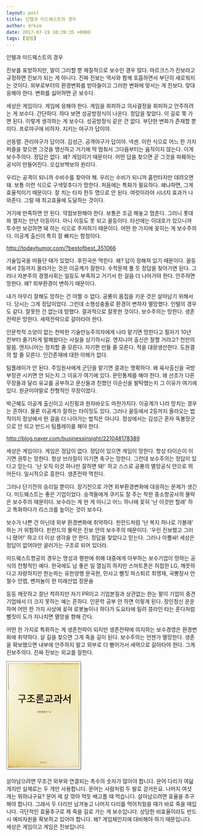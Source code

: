 ```yaml
---
layout: post
title: 인텔과 미드웨스트의 경우
author: drkim
date: 2017-07-19 10:39:35 +0900
tags: [컬럼]
---
```





   인텔과 미드웨스트의 경우


  



  진보를 표방하지만, 말이 그러할 뿐 체질적으로 보수인 경우 많다. 마르크스가 진보라고 규정하면 진보가 되는 게 아니다. 진짜 진보는 역사와 함께 호흡하면서 부단히 새로워지는 것이다. 외부로부터의 환경변화를 받아들이고 그러한 변화에 맞서는 게 진보다. 맞대응해야 한다. 변화를 싫어하면 곧 보수다.


  



  세상은 게임이다. 게임에 응해야 한다. 게임을 회피하고 의사결정을 회피하고 안주하려는 게 보수다. 간단하다. 하다 보면 성공방정식이 나온다. 정답을 찾았다. 이 길로 쭉 가면 된다. 이렇게 생각하는 게 보수다. 성공방정식 같은 건 없다. 부단한 변화가 존재할 뿐이다. 프로야구에 비하자. 지키는 야구가 답이야.


  



  선동렬. 관리야구가 답이야. 김성근. 공격야구가 답이야. 넥센. 이런 식으로 어느 한 가지 퍼즐을 찾으면 그것을 맹신하고 거기에 딱 멈춰서 그다음부터는 움직이지 않는다. 이게 보수주의다. 정답은 없다. 왜? 게임이기 때문이다. 어떤 답을 찾으면 곧 그것을 파훼하는 공식이 만들어진다. 오십보백보의 원리다.


  



  우리는 공격이 되니까 수비수를 찾아야 해. 우리는 수비가 되니까 홈런타자만 데려오면 돼. 보통 이런 식으로 구색맞추다가 망한다. 처음에는 특화가 필요하다. 왜냐하면, 그게 효율적이기 때문이다. 잘 치는 타자 한두 명으로 안 된다. 여럿이라야 시너지 효과가 나와준다. 그럴 때 최고효율에 도달하는 것이다.


  



  거기에 만족하면 안 된다. 약점보완해야 한다. 보통은 조금 해놓고 멈춘다. 그러니 롯데와 엘지는 만년 이등이다. 아니 이등도 못 되고 꼴등이다. 타선에는 이대호가 있으니까 투수만 보강하면 돼 하는 식으로 주저하기 때문이다. 어떤 한 가지에 꽂히는 게 보수주의다. 이공계 출신이 특히 잘 빠지는 함정이다.


  


http://todayhumor.com/?bestofbest_351066

  



  기술입국을 떠들던 때가 있었다. 후진국은 먹힌다. 왜? 답이 정해져 있기 때문이다. 꼴등에서 2등까지 올라가는 것은 이공계가 잘한다. 수학문제 풀 듯 정답을 찾아가면 된다. 그러나 자본주의 경쟁사회는 일등도 부족하고 거기서 한 걸음 더 나아가야 한다. 안주하면 망한다. 왜? 외부환경이 변하기 때문이다.


  



  내가 아무리 잘해도 망하는 건 어쩔 수 없다. 공룡이 몸집을 키운 것은 살아남기 위해서다. 당시는 그게 정답이었다. 그런데 소행성충돌로 환경이 변하자 멸망했다. 인텔의 경우도 같다. 잘못한 건 없는데 망했다. 결과적으로 잘못한 것이다. 보수주의는 망한다. 생존전략은 망한다. 세력전략으로 갈아타야 한다.


  



  인문학적 소양이 없는 천박한 기술만능주의자에게 나라 맡기면 망한다고 필자가 10년 전부터 줄기차게 말해왔다는 사실을 상기하시길. 엔지니어 출신은 잘할 거라고? 천만의 말씀. 엔지니어는 정치할 줄 모른다. 자기편 만들 줄 모른다. 적을 대량생산한다. 도원결의 할 줄 모른다. 인간존재에 대한 이해가 없다.


  



  팀플레이가 안 된다. 주임원사에게 군단을 맡기면 결과는 명확하다. 왜 육사출신을 국방부장관 시키면 안 되는지 그 이유가 여기에 있다. 문민통제를 해야 한다. 왜 선조가 다른 무장들과 달리 유교를 공부하고 문신들과 친했던 이순신을 발탁했는지 그 이유가 여기에 있다. 원균이야말로 전형적인 무장이었다.


  



  박근혜도 이공계 출신이고 시진핑과 원자바오도 마찬가지다. 이공계가 나라 망치는 경우는 흔하다. 물론 이공계가 잘하는 타이밍도 있다. 그러나 꼴등에서 2등까지 올라오는 법칙이지 정상에서 한 걸음 더 나아가는 법칙은 아니다. 정상에서는 김성근 혼자 독불장군으로 안 되고 반드시 팀플레이를 해야 한다.


  



  http://blog.naver.com/businessinsight/221048178389


  



  세상은 게임이다. 게임은 정답이 없다. 정답이 있으면 게임이 망한다. 항상 타이슨이 이기면 권투는 망한다. 항상 브라질이 이기면 축구는 망한다. 그런데 보수주의는 정답이 있다고 믿는다. '난 오직 이것 하나만 잘하면 돼!' 하고 스스로 공룡의 멸망공식 안으로 뛰어든다. 일시적으로 흥한다. 생존전략 먹힌다.


  



  그러나 단기전의 승리일 뿐이다. 장기전으로 가면 외부환경변화에 대응하는 문제가 생긴다. 미드웨스트는 좋은 기업이었다. 승객들에게 쿠키도 잘 주는 착한 중소항공사의 몰락은 보수주의 때문이다. 보수라는 게 딴 게 아니고 어느 하나에 꽂혀 '난 이것만 할래' 하고 특화하다가 리스크를 높이는 것이 보수다.


  



  보수가 나쁜 건 아닌데 외부 환경변화에 취약하다. 핀란드처럼 '난 복지 하나로 가볼래' 하는 거 위험하다. 핀란드의 몰락은 진보 안의 보수주의 때문이다. '우린 진보했고 그러니 됐어!' 하고 더 이상 생각을 안 한다. 정답을 찾았다고 믿는다. 그러나 아뿔싸! 세상은 정답이 없어야만 굴러가는 구조로 되어 있더라.


  



  미드웨스트항공의 경우는 명성과 평판에 취해 대중에게 아부하는 보수기업이 망하는 공식의 전형적인 예다. 한국에도 남 좋은 일 열심히 하지만 스마트폰은 허접한 LG, 깨끗하다고 자랑하지만 한눈파는 유한양행 문국현, 민사고 뻘짓 파스퇴르 최명재, 국뽕장사 안철수 안랩, 벤처놀이 한 미래산업 정문술


  



  등등 깨끗하고 잘난 척하지만 자기 PR이고 기업본질과 상관없는 한눈 팔이 기업이 중견기업에서 더 크지 못하는 예는 흔하다. 인문학 공부 안 하면 이렇게 된다. 장인정신 운운하며 어떤 한 가지 사상에 꽂혀 로봇놀이나 하다가 도요타에 밀려 콩라인 타는 혼다처럼 뻘짓이 도가 지나치면 멸망을 향해 간다.


  



  어떤 한 가지로 특화하는 게 생존전략이 되지만 생존전략에 의지하는 보수경영은 환경변화에 취약하다. 살 길을 찾으면 그게 죽을 길이 된다. 보수주의는 언젠가 멸망한다. 생존을 확보했으면 내부에 안주하지 말고 외부로 더 뻗어가서 세력으로 갈아타야 한다. 그게 진보주의다. 진짜 진보는 외교를 잘한다.



  


  ![](/files/attach/images/199/829/866/0.jpg)


  


  살아남으려면 무조건 외부와 연결되는 촉수의 숫자가 많아야 합니다. 문어 다리가 여덟 개지만 실제로는 두 개만 사용합니다. 문어는 사람처럼 두 발로 걷거든요. 나머지 여섯 개는 뭐하냐구요? 문어 제 살 깎아 먹듯 배고플 때 먹습니다. 살아남으려면 효율을 추구해야 합니다. 그래서 두 다리만 남겨놓고 나머지 다리를 먹어치웠을 때가 바로 죽을 때입니다. 극단적인 효율추구로 제 죽을 길로 가는 게 보수입니다. 상당한 비효율이라도 반드시 예비자원을 확보하고 있어야 합니다. 왜? 게임체인지에 대비해야 하기 때문입니다. 세상은 게임이고 게임은 진보입니다.


  



